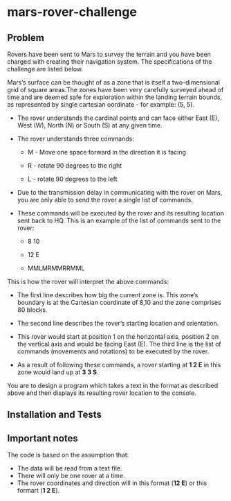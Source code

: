 # mars-rover-challenge

## Problem 

Rovers have been sent to Mars to survey the terrain and you have been charged with creating
their navigation system. The specifications of the challenge are listed below.

Mars’s surface can be thought of as a zone that is itself a two-dimensional grid of square areas.The zones have been very carefully surveyed ahead of time and are deemed safe for exploration within the landing terrain bounds, as represented by single cartesian oordinate - for example: (5, 5).

  * The rover understands the cardinal points and can face either East (E), West (W), North (N) or South (S) at any given time.
  
  * The rover understands three commands:
  
    - M - Move one space forward in the direction it is facing
    
    - R - rotate 90 degrees to the right
    
    - L - rotate 90 degrees to the left
 
    
  * Due to the transmission delay in communicating with the rover on Mars, you are only able to send the rover a single list of commands.
  
  * These commands will be executed by the rover and its resulting location sent back to HQ. This is an example of the list of commands sent to the rover:
  
    - 8 10
    
    - 12 E
    
    - MMLMRMMRRMML
    
This is how the rover will interpret the above commands:

 - The first line describes how big the current zone is. This zone’s boundary is at the Cartesian coordinate of 8,10 and the zone comprises 80 blocks.
  
  - The second line describes the rover’s starting location and orientation.
  
  - This rover would start at position 1 on the horizontal axis, position 2 on the vertical axis and would be facing East (E). The third line is the list of commands (movements and rotations) to be executed by the rover.
  
  - As a result of following these commands, a rover starting at **1 2 E** in this zone would land up at **3 3 S**.
  
You are to design a program which takes a text in the format as described above and then
displays its resulting rover location to the console.

## Installation and Tests

## Important notes

The code is based on the assumption that:

* The data will be read from a text file.
* There will only be one rover at a time.
* The rover coordinates and direction will in this format (**12 E**) or this formart (**1 2 E**).
